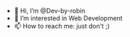 - 👋 Hi, I’m @Dev-by-robin
- 👀 I’m interested in Web Development
- 📫 How to reach me: just don't ;)

<!---
Dev-by-robin/Dev-by-robin is a ✨ special ✨ repository because its `README.md` (this file) appears on your GitHub profile.
You can click the Preview link to take a look at your changes.
--->
